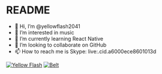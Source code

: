 # README

- 👋 Hi, I’m @yellowflash2041
- 👀 I’m interested in music
- 🌱 I’m currently learning React Native
- 💞️ I’m looking to collaborate on GitHub
- 📫 How to reach me is Skype: live:.cid.a6000ece8601013d

[![Yellow Flash](https://user-images.githubusercontent.com/110062591/199587119-9e52c28b-db8d-4d24-a425-f68634911dd7.gif)](https://Rasengan.yellowflash2041.repl.co)
[![Belt](https://user-images.githubusercontent.com/110062591/199593953-c3fe6b61-9333-43b0-ace6-c64f3df47705.gif)](https://Belt.yellowflash2041.repl.co)

<!---
yellowflash2041/yellowflash2041 is a ✨ special ✨ repository because its `README.md` (this file) appears on your GitHub profile.
You can click the Preview link to take a look at your changes.
--->
